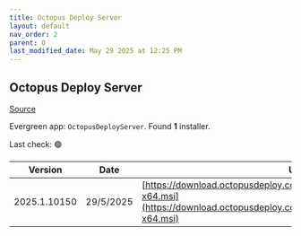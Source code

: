 ```yaml
---
title: Octopus Deploy Server
layout: default
nav_order: 2
parent: O
last_modified_date: May 29 2025 at 12:25 PM
---
```


## Octopus Deploy Server

[Source](https://octopus.com/)

Evergreen app: `OctopusDeployServer`. Found **1** installer.

Last check: 🟢

| Version      | Date      | URI                                                                                                                                                |
| ------------ | --------- | -------------------------------------------------------------------------------------------------------------------------------------------------- |
| 2025.1.10150 | 29/5/2025 | [https://download.octopusdeploy.com/octopus/Octopus.2025.1.10150-x64.msi](https://download.octopusdeploy.com/octopus/Octopus.2025.1.10150-x64.msi) |
